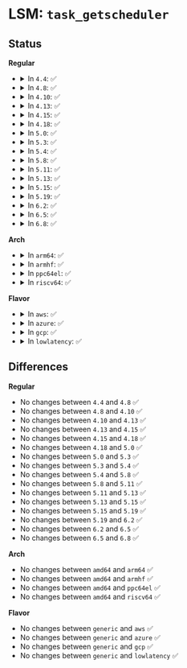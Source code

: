 # LSM: <code>task_getscheduler</code>

## Status
<b>Regular</b>
<ul>
<li>
<details>
<summary>In <code>4.4</code>: ✅</summary>

```c
int security_task_getscheduler(struct task_struct *p);
```
</details>
</li>
<li>
<details>
<summary>In <code>4.8</code>: ✅</summary>

```c
int security_task_getscheduler(struct task_struct *p);
```
</details>
</li>
<li>
<details>
<summary>In <code>4.10</code>: ✅</summary>

```c
int security_task_getscheduler(struct task_struct *p);
```
</details>
</li>
<li>
<details>
<summary>In <code>4.13</code>: ✅</summary>

```c
int security_task_getscheduler(struct task_struct *p);
```
</details>
</li>
<li>
<details>
<summary>In <code>4.15</code>: ✅</summary>

```c
int security_task_getscheduler(struct task_struct *p);
```
</details>
</li>
<li>
<details>
<summary>In <code>4.18</code>: ✅</summary>

```c
int security_task_getscheduler(struct task_struct *p);
```
</details>
</li>
<li>
<details>
<summary>In <code>5.0</code>: ✅</summary>

```c
int security_task_getscheduler(struct task_struct *p);
```
</details>
</li>
<li>
<details>
<summary>In <code>5.3</code>: ✅</summary>

```c
int security_task_getscheduler(struct task_struct *p);
```
</details>
</li>
<li>
<details>
<summary>In <code>5.4</code>: ✅</summary>

```c
int security_task_getscheduler(struct task_struct *p);
```
</details>
</li>
<li>
<details>
<summary>In <code>5.8</code>: ✅</summary>

```c
int security_task_getscheduler(struct task_struct *p);
```
</details>
</li>
<li>
<details>
<summary>In <code>5.11</code>: ✅</summary>

```c
int security_task_getscheduler(struct task_struct *p);
```
</details>
</li>
<li>
<details>
<summary>In <code>5.13</code>: ✅</summary>

```c
int security_task_getscheduler(struct task_struct *p);
```
</details>
</li>
<li>
<details>
<summary>In <code>5.15</code>: ✅</summary>

```c
int security_task_getscheduler(struct task_struct *p);
```
</details>
</li>
<li>
<details>
<summary>In <code>5.19</code>: ✅</summary>

```c
int security_task_getscheduler(struct task_struct *p);
```
</details>
</li>
<li>
<details>
<summary>In <code>6.2</code>: ✅</summary>

```c
int security_task_getscheduler(struct task_struct *p);
```
</details>
</li>
<li>
<details>
<summary>In <code>6.5</code>: ✅</summary>

```c
int security_task_getscheduler(struct task_struct *p);
```
</details>
</li>
<li>
<details>
<summary>In <code>6.8</code>: ✅</summary>

```c
int security_task_getscheduler(struct task_struct *p);
```
</details>
</li>
</ul>
<b>Arch</b>
<ul>
<li>
<details>
<summary>In <code>arm64</code>: ✅</summary>

```c
int security_task_getscheduler(struct task_struct *p);
```
</details>
</li>
<li>
<details>
<summary>In <code>armhf</code>: ✅</summary>

```c
int security_task_getscheduler(struct task_struct *p);
```
</details>
</li>
<li>
<details>
<summary>In <code>ppc64el</code>: ✅</summary>

```c
int security_task_getscheduler(struct task_struct *p);
```
</details>
</li>
<li>
<details>
<summary>In <code>riscv64</code>: ✅</summary>

```c
int security_task_getscheduler(struct task_struct *p);
```
</details>
</li>
</ul>
<b>Flavor</b>
<ul>
<li>
<details>
<summary>In <code>aws</code>: ✅</summary>

```c
int security_task_getscheduler(struct task_struct *p);
```
</details>
</li>
<li>
<details>
<summary>In <code>azure</code>: ✅</summary>

```c
int security_task_getscheduler(struct task_struct *p);
```
</details>
</li>
<li>
<details>
<summary>In <code>gcp</code>: ✅</summary>

```c
int security_task_getscheduler(struct task_struct *p);
```
</details>
</li>
<li>
<details>
<summary>In <code>lowlatency</code>: ✅</summary>

```c
int security_task_getscheduler(struct task_struct *p);
```
</details>
</li>
</ul>

## Differences
<b>Regular</b>
<ul>
<li>
No changes between <code>4.4</code> and <code>4.8</code> ✅
</li>
<li>
No changes between <code>4.8</code> and <code>4.10</code> ✅
</li>
<li>
No changes between <code>4.10</code> and <code>4.13</code> ✅
</li>
<li>
No changes between <code>4.13</code> and <code>4.15</code> ✅
</li>
<li>
No changes between <code>4.15</code> and <code>4.18</code> ✅
</li>
<li>
No changes between <code>4.18</code> and <code>5.0</code> ✅
</li>
<li>
No changes between <code>5.0</code> and <code>5.3</code> ✅
</li>
<li>
No changes between <code>5.3</code> and <code>5.4</code> ✅
</li>
<li>
No changes between <code>5.4</code> and <code>5.8</code> ✅
</li>
<li>
No changes between <code>5.8</code> and <code>5.11</code> ✅
</li>
<li>
No changes between <code>5.11</code> and <code>5.13</code> ✅
</li>
<li>
No changes between <code>5.13</code> and <code>5.15</code> ✅
</li>
<li>
No changes between <code>5.15</code> and <code>5.19</code> ✅
</li>
<li>
No changes between <code>5.19</code> and <code>6.2</code> ✅
</li>
<li>
No changes between <code>6.2</code> and <code>6.5</code> ✅
</li>
<li>
No changes between <code>6.5</code> and <code>6.8</code> ✅
</li>
</ul>
<b>Arch</b>
<ul>
<li>
No changes between <code>amd64</code> and <code>arm64</code> ✅
</li>
<li>
No changes between <code>amd64</code> and <code>armhf</code> ✅
</li>
<li>
No changes between <code>amd64</code> and <code>ppc64el</code> ✅
</li>
<li>
No changes between <code>amd64</code> and <code>riscv64</code> ✅
</li>
</ul>
<b>Flavor</b>
<ul>
<li>
No changes between <code>generic</code> and <code>aws</code> ✅
</li>
<li>
No changes between <code>generic</code> and <code>azure</code> ✅
</li>
<li>
No changes between <code>generic</code> and <code>gcp</code> ✅
</li>
<li>
No changes between <code>generic</code> and <code>lowlatency</code> ✅
</li>
</ul>
